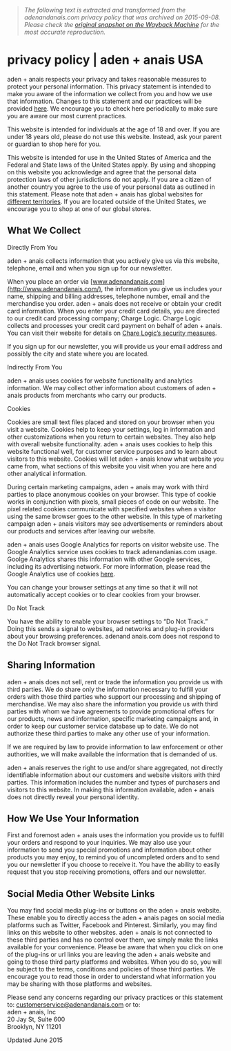 > *The following text is extracted and transformed from the adenandanais.com privacy policy that was archived on 2015-09-08. Please check the [original snapshot on the Wayback Machine](https://web.archive.org/web/20150908060414id_/http%3A//www.adenandanais.com/en-us/content/info%2Bprivacy/privacy-policy.aspx) for the most accurate reproduction.*

# privacy policy | aden + anais USA

aden + anais respects your privacy and takes reasonable measures to protect your personal information. This privacy statement is intended to make you aware of the information we collect from you and how we use that information. Changes to this statement and our practices will be provided [here](http://www.adenandanais.com/en-us/content/info+privacy/privacy-policy.aspx). We encourage you to check here periodically to make sure you are aware our most current practices. 

This website is intended for individuals at the age of 18 and over. If you are under 18 years old, please do not use this website. Instead, ask your parent or guardian to shop here for you. 

This website is intended for use in the United States of America and the Federal and State laws of the United States apply. By using and shopping on this website you acknowledge and agree that the personal data protection laws of other jurisdictions do not apply. If you are a citizen of another country you agree to the use of your personal data as outlined in this statement. Please note that aden + anais has global websites for [different territories](http://www.adenandanais.com/en-us/content/global+web-shops/our-global-web-shops.aspx). If you are located outside of the United States, we encourage you to shop at one of our global stores. 

## What We Collect

Directly From You

aden + anais collects information that you actively give us via this website, telephone, email and when you sign up for our newsletter. 

When you place an order via [www.adenandanais.com](http://www.adenandanais.com/), the information you give us includes your name, shipping and billing addresses, telephone number, email and the merchandise you order. aden + anais does not receive or obtain your credit card information. When you enter your credit card details, you are directed to our credit card processing company; Charge Logic. Charge Logic collects and processes your credit card payment on behalf of aden + anais. You can visit their website for details on [Chare Logic’s security measures](https://www.chargelogic.com/security). 

If you sign up for our newsletter, you will provide us your email address and possibly the city and state where you are located. 

Indirectly From You

aden + anais uses cookies for website functionality and analytics information. We may collect other information about customers of aden + anais products from merchants who carry our products. 

Cookies

Cookies are small text files placed and stored on your browser when you visit a website. Cookies help to keep your settings, log in information and other customizations when you return to certain websites. They also help with overall website functionality. aden + anais uses cookies to help this website functional well, for customer service purposes and to learn about visitors to this website. Cookies will let aden + anais know what website you came from, what sections of this website you visit when you are here and other analytical information. 

During certain marketing campaigns, aden + anais may work with third parties to place anonymous cookies on your browser. This type of cookie works in conjunction with pixels, small pieces of code on our website. The pixel related cookies communicate with specified websites when a visitor using the same browser goes to the other website. In this type of marketing campaign aden + anais visitors may see advertisements or reminders about our products and services after leaving our website. 

aden + anais uses Google Analytics for reports on visitor website use. The Google Analytics service uses cookies to track adenandanias.com usage. Goolge Analytics shares this information with other Google services, including its advertising network. For more information, please read the Google Analytics use of cookies [here](http://www.google.com/policies/privacy/partners/). 

You can change your browser settings at any time so that it will not automatically accept cookies or to clear cookies from your browser. 

Do Not Track

You have the ability to enable your browser settings to “Do Not Track.” Doing this sends a signal to websites, ad networks and plug-in providers about your browsing preferences. adenand anais.com does not respond to the Do Not Track browser signal. 

## Sharing Information

aden + anais does not sell, rent or trade the information you provide us with third parties. We do share only the information necessary to fulfill your orders with those third parties who support our processing and shipping of merchandise. We may also share the information you provide us with third parties with whom we have agreements to provide promotional offers for our products, news and information, specific marketing campaigns and, in order to keep our customer service database up to date. We do not authorize these third parties to make any other use of your information. 

If we are required by law to provide information to law enforcement or other authorities, we will make available the information that is demanded of us. 

aden + anais reserves the right to use and/or share aggregated, not directly identifiable information about our customers and website visitors with third parties. This information includes the number and types of purchasers and visitors to this website. In making this information available, aden + anais does not directly reveal your personal identity. 

## How We Use Your Information

First and foremost aden + anais uses the information you provide us to fulfill your orders and respond to your inquiries. We may also use your information to send you special promotions and information about other products you may enjoy, to remind you of uncompleted orders and to send you our newsletter if you choose to receive it. You have the ability to easily request that you stop receiving promotions, offers and our newsletter. 

## Social Media Other Website Links

You may find social media plug-ins or buttons on the aden + anais website. These enable you to directly access the aden + anais pages on social media platforms such as Twitter, Facebook and Pinterest. Similarly, you may find links on this website to other websites. aden + anais is not connected to these third parties and has no control over them, we simply make the links available for your convenience. Please be aware that when you click on one of the plug-ins or url links you are leaving the aden + anais website and going to those third party platforms and websites. When you do so, you will be subject to the terms, conditions and policies of those third parties. We encourage you to read those in order to understand what information you may be sharing with those platforms and websites. 

Please send any concerns regarding our privacy practices or this statement to: [customerservice@adenandanais.com](mailto:customerservice@adenandanais.com) or to:  
aden + anais, Inc  
20 Jay St, Suite 600  
Brooklyn, NY 11201

Updated June 2015
